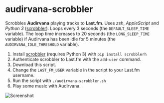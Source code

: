 # audirvana-scrobbler

Scrobbles **Audirvana** playing tracks to **Last.fm**. Uses *zsh*, *AppleScript* and *Python 3* ([scrobbler](https://github.com/hauzer/scrobbler/)). Loops every 3 seconds (the ````DEFAULT_SLEEP_TIME```` variable). The loop time increases to 20 seconds (the ````LONG_SLEEP_TIME```` variable) if Audirvana has been idle for 5 minutes (the ````AUDIRVANA_IDLE_THRESHOLD```` variable).

1. Install [scrobbler](https://github.com/hauzer/scrobbler/) (requires Python 3) with ````pip install scrobblerh````
2. Authenticate scrobbler to Last.fm with the ````add-user```` command.
3. Download this script.
4. Change the ````LAST_FM_USER```` variable in the script to your Last.fm username.
5. Run the script with ````./audirvana-scrobbler.sh````
6. Play some music with Audirvana.

![Screenshot](https://github.com/sprtm/audirvana-scrobbler/blob/master/screenshot.png)

